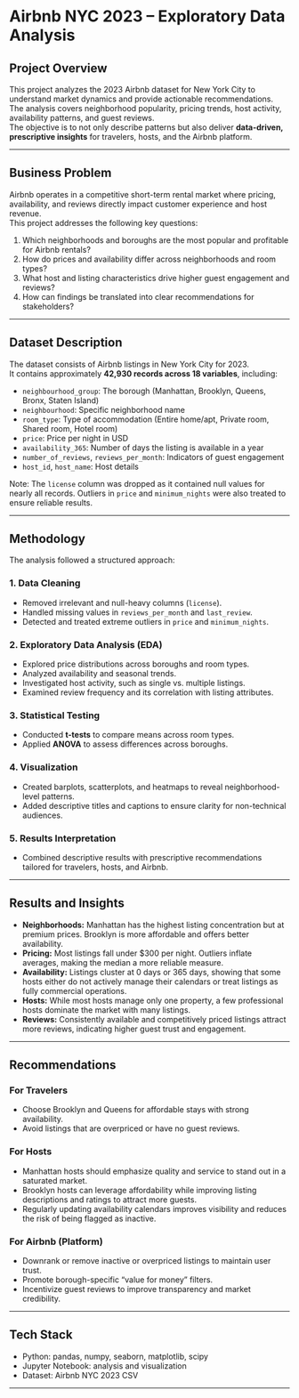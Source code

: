 # Airbnb NYC 2023 – Exploratory Data Analysis

## Project Overview

This project analyzes the 2023 Airbnb dataset for New York City to understand market dynamics and provide actionable recommendations.  
The analysis covers neighborhood popularity, pricing trends, host activity, availability patterns, and guest reviews.  
The objective is to not only describe patterns but also deliver **data-driven, prescriptive insights** for travelers, hosts, and the Airbnb platform.

---

## Business Problem

Airbnb operates in a competitive short-term rental market where pricing, availability, and reviews directly impact customer experience and host revenue.  
This project addresses the following key questions:

1. Which neighborhoods and boroughs are the most popular and profitable for Airbnb rentals?  
2. How do prices and availability differ across neighborhoods and room types?  
3. What host and listing characteristics drive higher guest engagement and reviews?  
4. How can findings be translated into clear recommendations for stakeholders?  

---

## Dataset Description

The dataset consists of Airbnb listings in New York City for 2023.  
It contains approximately **42,930 records across 18 variables**, including:

- `neighbourhood_group`: The borough (Manhattan, Brooklyn, Queens, Bronx, Staten Island)  
- `neighbourhood`: Specific neighborhood name  
- `room_type`: Type of accommodation (Entire home/apt, Private room, Shared room, Hotel room)  
- `price`: Price per night in USD  
- `availability_365`: Number of days the listing is available in a year  
- `number_of_reviews`, `reviews_per_month`: Indicators of guest engagement  
- `host_id`, `host_name`: Host details  

Note: The `license` column was dropped as it contained null values for nearly all records. Outliers in `price` and `minimum_nights` were also treated to ensure reliable results.

---

## Methodology

The analysis followed a structured approach:

### 1. Data Cleaning
- Removed irrelevant and null-heavy columns (`license`).  
- Handled missing values in `reviews_per_month` and `last_review`.  
- Detected and treated extreme outliers in `price` and `minimum_nights`.  

### 2. Exploratory Data Analysis (EDA)
- Explored price distributions across boroughs and room types.  
- Analyzed availability and seasonal trends.  
- Investigated host activity, such as single vs. multiple listings.  
- Examined review frequency and its correlation with listing attributes.  

### 3. Statistical Testing
- Conducted **t-tests** to compare means across room types.  
- Applied **ANOVA** to assess differences across boroughs.  

### 4. Visualization
- Created barplots, scatterplots, and heatmaps to reveal neighborhood-level patterns.  
- Added descriptive titles and captions to ensure clarity for non-technical audiences.  

### 5. Results Interpretation
- Combined descriptive results with prescriptive recommendations tailored for travelers, hosts, and Airbnb.  

---

## Results and Insights

- **Neighborhoods:** Manhattan has the highest listing concentration but at premium prices. Brooklyn is more affordable and offers better availability.  
- **Pricing:** Most listings fall under $300 per night. Outliers inflate averages, making the median a more reliable measure.  
- **Availability:** Listings cluster at 0 days or 365 days, showing that some hosts either do not actively manage their calendars or treat listings as fully commercial operations.  
- **Hosts:** While most hosts manage only one property, a few professional hosts dominate the market with many listings.  
- **Reviews:** Consistently available and competitively priced listings attract more reviews, indicating higher guest trust and engagement.  

---

## Recommendations

### For Travelers
- Choose Brooklyn and Queens for affordable stays with strong availability.  
- Avoid listings that are overpriced or have no guest reviews.  

### For Hosts
- Manhattan hosts should emphasize quality and service to stand out in a saturated market.  
- Brooklyn hosts can leverage affordability while improving listing descriptions and ratings to attract more guests.  
- Regularly updating availability calendars improves visibility and reduces the risk of being flagged as inactive.  

### For Airbnb (Platform)
- Downrank or remove inactive or overpriced listings to maintain user trust.  
- Promote borough-specific “value for money” filters.  
- Incentivize guest reviews to improve transparency and market credibility.  

---

## Tech Stack

- Python: pandas, numpy, seaborn, matplotlib, scipy  
- Jupyter Notebook: analysis and visualization  
- Dataset: Airbnb NYC 2023 CSV  

---

